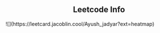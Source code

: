 <h2 align="center">Leetcode Info</h2>
<p>
  ![](https://leetcard.jacoblin.cool/Ayush_jadyar?ext=heatmap)
</p>
  
